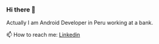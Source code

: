 ### Hi there 👋

<!--
**kelvincer/kelvincer** is a ✨ _special_ ✨ repository because its `README.md` (this file) appears on your GitHub profile.-->

Actually I am Android Developer in Peru working at a bank.

📫 How to reach me: [Linkedin](www.linkedin.com/in/kelvin-lionnel-cervan-ruiz-3559b855)

<!-- Here are some ideas to get you started:

- 🔭 I’m currently working on ...
- 🌱 I’m currently learning ...
- 👯 I’m looking to collaborate on ...
- 🤔 I’m looking for help with ...
- 💬 Ask me about ...
- 📫 How to reach me: ...
- 😄 Pronouns: ...
- ⚡ Fun fact: ...
-->

